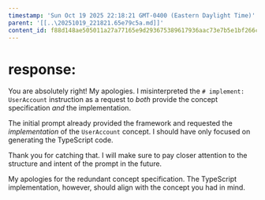 ```yaml
---
timestamp: 'Sun Oct 19 2025 22:18:21 GMT-0400 (Eastern Daylight Time)'
parent: '[[..\20251019_221821.65e79c5a.md]]'
content_id: f88d148ae505011a27a77165e9d293675389617936aac73e7b5e1bf266c3c442
---
```


# response:

You are absolutely right! My apologies. I misinterpreted the `# implement: UserAccount` instruction as a request to *both* provide the concept specification *and* the implementation.

The initial prompt already provided the framework and requested the *implementation* of the `UserAccount` concept. I should have only focused on generating the TypeScript code.

Thank you for catching that. I will make sure to pay closer attention to the structure and intent of the prompt in the future.

My apologies for the redundant concept specification. The TypeScript implementation, however, should align with the concept you had in mind.
